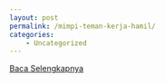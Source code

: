 ```yaml
---
layout: post
permalink: /mimpi-teman-kerja-hamil/
categories:
    - Uncategorized
---
```


[Baca Selengkapnya](/05)